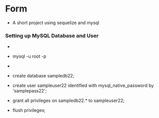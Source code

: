 # Form
- A short project using sequelize and mysql
### Setting up MySQL Database and User
- <shell>
- mysql -u root -p



- <sql>
- create database sampledb22;
- create user sampleuser22 identified with mysql_native_password by 'samplepass22';
- grant all privileges on sampledb22.* to sampleuser22;
- flush privileges;


